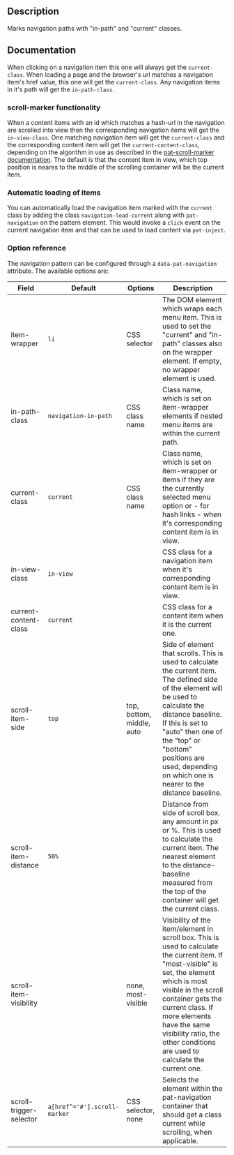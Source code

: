 ## Description

Marks navigation paths with "in-path" and "current" classes.


## Documentation

When clicking on a navigation item this one will always get the `current-class`.
When loading a page and the browser's url matches a navigation item's href value, this one will get the `current-class`.
Any navigation items in it's path will get the `in-path-class`.

### scroll-marker functionality

When a content items with an id which matches a hash-url in the navigation are scrolled into view then the corresponding navigation items will get the `in-view-class`.
One matching navigation item will get the `current-class` and the corresponding content item will get the `current-content-class`, depending on the algorithm in use as described in the [pat-scroll-marker documentation](../scroll-marker/documentation.md).
The default is that the content item in view, which top position is neares to the middle of the scrolling container will be the current item.

### Automatic loading of items

You can automatically load the navigation item marked with the `current` class by adding the class `navigation-load-current` along with `pat-navigation` on the pattern element.
This would invoke a `click` event on the current navigation item and that can be used to load content via `pat-inject`.


### Option reference

The navigation pattern can be configured through a `data-pat-navigation` attribute.
The available options are:

| Field                    | Default              | Options                   | Description                                                                                                                                                              |
| ------------------------ | -------------------- | ------------------------- | ------------------------------------------------------------------------------------------------------------------------------------------------------------------------ |
| item-wrapper             | `li`                   | CSS selector              | The DOM element which wraps each menu item. This is used to set the "current" and "in-path" classes also on the wrapper element. If empty, no wrapper element is used.   |
| in-path-class            | `navigation-in-path`   | CSS class name            | Class name, which is set on item-wrapper elements if nested menu items are within the current path.                                                                      |
| current-class            | `current`              | CSS class name            | Class name, which is set on item-wrapper or items if they are the currently selected menu option or - for hash links - when it's corresponding content item is in view.  |
| in-view-class            | `in-view`              |                           | CSS class for a navigation item when it's corresponding content item is in view.                                                                                         |
| current-content-class    | `current`              |                           | CSS class for a content item when it is the current one.                                                                                                                 |
| scroll-item-side       | `top`                  | top, bottom, middle, auto | Side of element that scrolls. This is used to calculate the current item. The defined side of the element will be used to calculate the distance baseline. If this is set to "auto" then one of the "top" or "bottom" positions are used, depending on which one is nearer to the distance baseline. |
| scroll-item-distance   | `50%`                  |                           | Distance from side of scroll box. any amount in px or %. This is used to calculate the current item. The nearest element to the distance-baseline measured from the top of the container will get the current class. |
| scroll-item-visibility |                      | none, most-visible        | Visibility of the item/element in scroll box. This is used to calculate the current item. If "most-visible" is set, the element which is most visible in the scroll container gets the current class. If more elements have the same visibility ratio, the other conditions are used to calculate the current one. |
| scroll-trigger-selector | `a[href^='#'].scroll-marker`     | CSS selector, none             | Selects the element within the pat-navigation container that should get a class current while scrolling, when applicable. |

